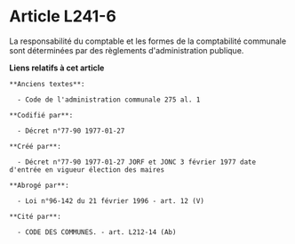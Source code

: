 # Article L241-6

La responsabilité du comptable et les formes de la comptabilité communale sont déterminées par des règlements
d'administration publique.

**Liens relatifs à cet article**

	**Anciens textes**:

	  - Code de l'administration communale 275 al. 1

	**Codifié par**:

	  - Décret n°77-90 1977-01-27

	**Créé par**:

	  - Décret n°77-90 1977-01-27 JORF et JONC 3 février 1977 date d'entrée en vigueur élection des maires

	**Abrogé par**:

	  - Loi n°96-142 du 21 février 1996 - art. 12 (V)

	**Cité par**:

	  - CODE DES COMMUNES. - art. L212-14 (Ab)
